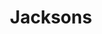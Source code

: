 ---
title: "Jacksons"
url: /portland/jacksons-northeast-martin-luther-king-junior-boulevard/
shop: convenience
---